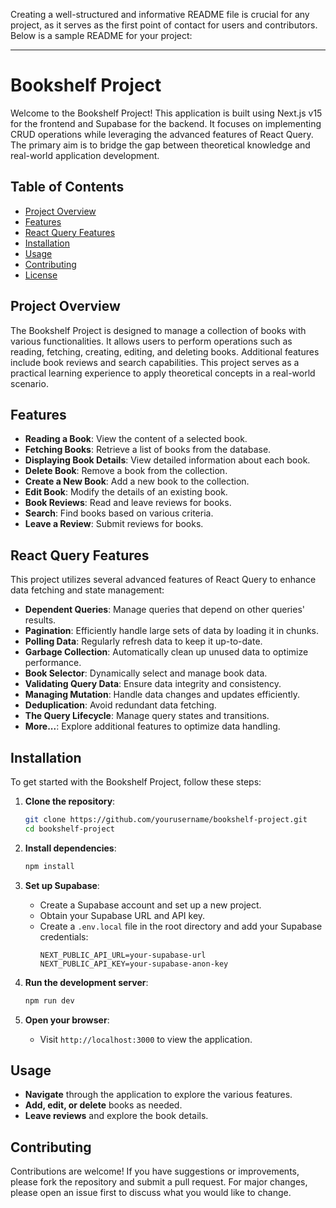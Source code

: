 Creating a well-structured and informative README file is crucial for any project, as it serves as the first point of contact for users and contributors. Below is a sample README for your project:

---

# Bookshelf Project

Welcome to the Bookshelf Project! This application is built using Next.js v15 for the frontend and Supabase for the backend. It focuses on implementing CRUD operations while leveraging the advanced features of React Query. The primary aim is to bridge the gap between theoretical knowledge and real-world application development.

## Table of Contents

- [Project Overview](#project-overview)
- [Features](#features)
- [React Query Features](#react-query-features)
- [Installation](#installation)
- [Usage](#usage)
- [Contributing](#contributing)
- [License](#license)

## Project Overview

The Bookshelf Project is designed to manage a collection of books with various functionalities. It allows users to perform operations such as reading, fetching, creating, editing, and deleting books. Additional features include book reviews and search capabilities. This project serves as a practical learning experience to apply theoretical concepts in a real-world scenario.

## Features

- **Reading a Book**: View the content of a selected book.
- **Fetching Books**: Retrieve a list of books from the database.
- **Displaying Book Details**: View detailed information about each book.
- **Delete Book**: Remove a book from the collection.
- **Create a New Book**: Add a new book to the collection.
- **Edit Book**: Modify the details of an existing book.
- **Book Reviews**: Read and leave reviews for books.
- **Search**: Find books based on various criteria.
- **Leave a Review**: Submit reviews for books.

## React Query Features

This project utilizes several advanced features of React Query to enhance data fetching and state management:

- **Dependent Queries**: Manage queries that depend on other queries' results.
- **Pagination**: Efficiently handle large sets of data by loading it in chunks.
- **Polling Data**: Regularly refresh data to keep it up-to-date.
- **Garbage Collection**: Automatically clean up unused data to optimize performance.
- **Book Selector**: Dynamically select and manage book data.
- **Validating Query Data**: Ensure data integrity and consistency.
- **Managing Mutation**: Handle data changes and updates efficiently.
- **Deduplication**: Avoid redundant data fetching.
- **The Query Lifecycle**: Manage query states and transitions.
- **More...**: Explore additional features to optimize data handling.

## Installation

To get started with the Bookshelf Project, follow these steps:

1. **Clone the repository**:

   ```bash
   git clone https://github.com/yourusername/bookshelf-project.git
   cd bookshelf-project
   ```

2. **Install dependencies**:

   ```bash
   npm install
   ```

3. **Set up Supabase**:

   - Create a Supabase account and set up a new project.
   - Obtain your Supabase URL and API key.
   - Create a `.env.local` file in the root directory and add your Supabase credentials:
     ```
     NEXT_PUBLIC_API_URL=your-supabase-url
     NEXT_PUBLIC_API_KEY=your-supabase-anon-key
     ```

4. **Run the development server**:

   ```bash
   npm run dev
   ```

5. **Open your browser**:
   - Visit `http://localhost:3000` to view the application.

## Usage

- **Navigate** through the application to explore the various features.
- **Add, edit, or delete** books as needed.
- **Leave reviews** and explore the book details.

## Contributing

Contributions are welcome! If you have suggestions or improvements, please fork the repository and submit a pull request. For major changes, please open an issue first to discuss what you would like to change.

